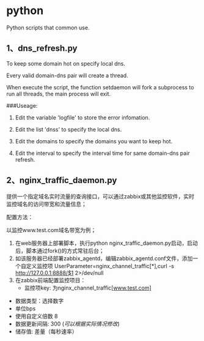 # python
Python scripts that common use.

## 1、dns_refresh.py

To keep some domain hot on specify local dns. 

Every valid domain-dns pair will create a thread.

When execute the script, the function setdaemon will fork a subprocess to run all threads, the main process will exit.


###Useage:

1. Edit the variable 'logfile' to store the error infomation.

2. Edit the list 'dnss' to specify the local dns.

3. Edit the domains to specify the domains you want to keep hot.

4. Edit the interval to specify the interval time for same domain-dns pair refresh.


## 2、nginx_traffic_daemon.py

提供一个指定域名实时流量的查询接口，可以通过zabbix或其他监控软件，实时监控域名的访问带宽和流量信息；

配置方法：

以监控www.test.com域名带宽为例；

1. 在web服务器上部署脚本，执行python nginx_traffic_daemon.py启动，启动后，脚本通过fork()的方式常驻后台；
2. 如该服务器已经部署zabbix_agentd，编辑zabbix_agentd.conf文件，添加一个自定义监控项
    UserParameter=nginx_channel_traffic[*],curl -s http://127.0.0.1:8888/$1 2>/dev/null
3. 在zabbix前端配置监控项目：
    + 监控项key: 为nginx_channel_traffic[www.test.com]
+ 数据类型：选择数字
+ 单位bps
+ 使用自定义倍数 8
+ 数据更新间隔: 300 (*可以根据实际情况修改*)
+ 储存值: 差量（每秒速率）
